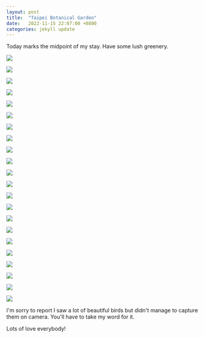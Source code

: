 ```yaml
---
layout: post
title:  "Taipei Botanical Garden"
date:   2022-11-15 22:07:00 +0800
categories: jekyll update
---
```



Today marks the midpoint of my stay. Have some lush greenery. 

![](https://baitu.github.io/taiwan/assets/img/20221111_125650.jpg)

![](https://baitu.github.io/taiwan/assets/img/20221111_130301.jpg)

![](https://baitu.github.io/taiwan/assets/img/20221111_130512.jpg)

![](https://baitu.github.io/taiwan/assets/img/20221111_130754.jpg)

![](https://baitu.github.io/taiwan/assets/img/20221111_132822.jpg)

![](https://baitu.github.io/taiwan/assets/img/20221111_132925.jpg)

![](https://baitu.github.io/taiwan/assets/img/20221111_133017.jpg)

![](https://baitu.github.io/taiwan/assets/img/20221111_133059.jpg)

![](https://baitu.github.io/taiwan/assets/img/20221111_133135.jpg)

![](https://baitu.github.io/taiwan/assets/img/20221111_133204.jpg)

![](https://baitu.github.io/taiwan/assets/img/20221111_133254.jpg)

![](https://baitu.github.io/taiwan/assets/img/20221111_133455.jpg)

![](https://baitu.github.io/taiwan/assets/img/20221111_133548.jpg)

![](https://baitu.github.io/taiwan/assets/img/20221111_133642.jpg)

![](https://baitu.github.io/taiwan/assets/img/20221111_133915.jpg)

![](https://baitu.github.io/taiwan/assets/img/20221111_134128.jpg)

![](https://baitu.github.io/taiwan/assets/img/20221111_134207.jpg)

![](https://baitu.github.io/taiwan/assets/img/20221111_134328.jpg)

![](https://baitu.github.io/taiwan/assets/img/20221111_134430.jpg)

![](https://baitu.github.io/taiwan/assets/img/20221111_141648.jpg)

![](https://baitu.github.io/taiwan/assets/img/20221111_141714.jpg)

![](https://baitu.github.io/taiwan/assets/img/20221111_142037.jpg)

I'm sorry to report I saw a lot of beautiful birds but didn't manage to capture them on camera. You'll have to take my word for it.

Lots of love everybody!
